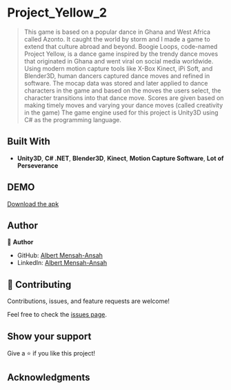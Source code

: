 # Project_Yellow_2

> This game is based on a popular dance in Ghana and West Africa called Azonto. It caught the world by storm and I made a game to extend that culture abroad and beyond. Boogie Loops, code-named Project  Yellow, is a dance game inspired by the trendy dance moves that originated in Ghana and went viral on social media worldwide. Using modern motion capture tools like X-Box Kinect, iPi Soft, and Blender3D, human dancers captured dance moves and refined in software. The mocap data was stored and later applied to dance characters in the game and based on the moves the users select, the character transitions into that dance move. Scores are given based on making timely moves and varying your dance moves (called creativity in the game)
The game engine used for this project is Unity3D using C# as the programming language.


## Built With

- **Unity3D**, **C# .NET**, **Blender3D**, **Kinect**, **Motion Capture Software**, **Lot of Perseverance**

## DEMO

[Download the apk](https://m.apkpure.com/boogie-loops/com.Sabetech.BoogieLoops)

## Author

👤 **Author**

- GitHub: [Albert Mensah-Ansah](https://github.com/sabetech)
- LinkedIn: [Albert Mensah-Ansah](https://www.linkedin.com/in/albert-mensah-ansah/)

## 🤝 Contributing

Contributions, issues, and feature requests are welcome!

Feel free to check the [issues page](https://github.com/sabetech/Project_Yellow_2/issues).

## Show your support

Give a ⭐️ if you like this project!

## Acknowledgments
